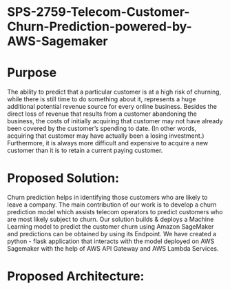 ﻿# SPS-2759-Telecom-Customer-Churn-Prediction-powered-by-AWS-Sagemaker
# Purpose

The ability to predict that a particular customer is at a high risk of churning, while there is still time to do something about it, represents a huge additional potential revenue source for every online business. Besides the direct loss of revenue that results from a customer abandoning the business, the costs of initially acquiring that customer may not have already been covered by the customer’s spending to date. (In other words, acquiring that customer may have actually been a losing investment.) Furthermore, it is always more difficult and expensive to acquire a new customer than it is to retain a current paying customer.

# Proposed Solution:

Churn prediction helps in identifying those customers who are likely to leave a company. The main contribution of our work is to develop a churn prediction model which assists telecom operators to predict customers who are most likely subject to churn. Our solution builds & deploys a Machine Learning model to predict the customer churn using Amazon SageMaker and predictions can be obtained by using its Endpoint. We have created a python - flask application that interacts with the model deployed on AWS Sagemaker with the help of AWS API Gateway and AWS Lambda Services.

# Proposed Architecture:
